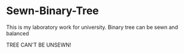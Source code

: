 # Sewn-Binary-Tree
This is my laboratory work for university. Binary tree can be sewn and balanced
  
TREE CAN'T BE UNSEWN!

